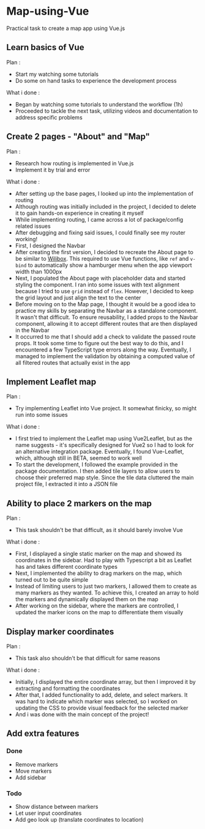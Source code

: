 # Map-using-Vue

Practical task to create a map app using Vue.js

## Learn basics of Vue

Plan :

- Start my watching some tutorials
- Do some on hand tasks to experience the development process

What i done :

- Began by watching some tutorials to understand the workflow (1h)
- Proceeded to tackle the next task, utilizing videos and documentation to address specific problems

## Create 2 pages - "About" and "Map"

Plan :

- Research how routing is implemented in Vue.js
- Implement it by trial and error

What i done :

- After setting up the base pages, I looked up into the implementation of routing
- Although routing was initially included in the project, I decided to delete it to gain hands-on experience in creating it myself
- While implementing routing, I came across a lot of package/config related issues
- After debugging and fixing said issues, I could finally see my router working!
- First, I designed the Navbar
- After creating the first version, I decided to recreate the About page to be similar to [Wilibox](https://www.wilibox.com). This required to use Vue functions, like `ref` and `v-bind` to automatically show a hamburger menu when the app viewport width than 1000px
- Next, I populated the About page with placeholder data and started styling the component. I ran into some issues with text alignment because I tried to use `grid` instead of `flex`. However, I decided to keep the grid layout and just align the text to the center
- Before moving on to the Map page, I thought it would be a good idea to practice my skills by separating the Navbar as a standalone component. It wasn't that difficult. To ensure reusability, I added props to the Navbar component, allowing it to accept different routes that are then displayed in the Navbar
- It occurred to me that I should add a check to validate the passed route props. It took some time to figure out the best way to do this, and I encountered a few TypeScript type errors along the way. Eventually, I managed to implement the validation by obtaining a computed value of all filtered routes that actually exist in the app

## Implement Leaflet map

Plan :

- Try implementing Leaflet into Vue project. It somewhat finicky, so might run into some issues

What i done :

- I first tried to implement the Leaflet map using Vue2Leaflet, but as the name suggests - it's specifically designed for Vue2 so I had to look for an alternative integration package. Eventually, I found Vue-Leaflet, which, although still in BETA, seemed to work well
- To start the development, I followed the example provided in the package documentation. I then added tile layers to allow users to choose their preferred map style. Since the tile data cluttered the main project file, I extracted it into a JSON file

## Ability to place 2 markers on the map

Plan :

- This task shouldn't be that difficult, as it should barely involve Vue

What i done :

- First, I displayed a single static marker on the map and showed its coordinates in the sidebar. Had to play with Typescript a bit as Leaflet has and takes different coordinate types
- Next, I implemented the ability to drag markers on the map, which turned out to be quite simple
- Instead of limiting users to just two markers, I allowed them to create as many markers as they wanted. To achieve this, I created an array to hold the markers and dynamically displayed them on the map
- After working on the sidebar, where the markers are controlled, I updated the marker icons on the map to differentiate them visually

## Display marker coordinates

Plan :

- This task also shouldn't be that difficult for same reasons

What i done :

- Initially, I displayed the entire coordinate array, but then I improved it by extracting and formatting the coordinates
- After that, I added functionality to add, delete, and select markers. It was hard to indicate which marker was selected, so I worked on updating the CSS to provide visual feedback for the selected marker
- And i was done with the main concept of the project!

## Add extra features

### Done

- Remove markers
- Move markers
- Add sidebar

### Todo

- Show distance between markers
- Let user input coordinates
- Add geo look up (translate coordinates to location)
